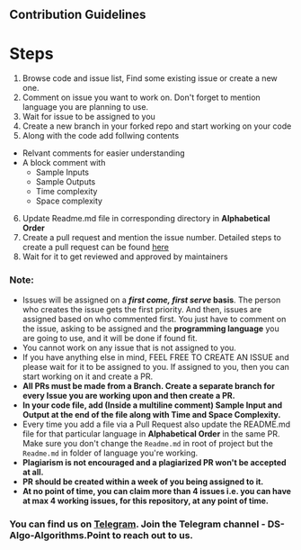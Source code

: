 ## Contribution Guidelines

# Steps

1. Browse code and issue list, Find some existing issue or create a new one.
2. Comment on issue you want to work on. Don't forget to mention language you are planning to use.
3. Wait for issue to be assigned to you
4. Create a new branch in your forked repo and start working on your code
5. Along with the code add follwing contents

- Relvant comments for easier understanding
- A block comment with
  - Sample Inputs
  - Sample Outputs
  - Time complexity
  - Space complexity

6. Update Readme.md file in corresponding directory in **Alphabetical Order**
7. Create a pull request and mention the issue number. Detailed steps to create a pull request can be found [here](STEPS_FOR_PR.md)
8. Wait for it to get reviewed and approved by maintainers

### Note:

- Issues will be assigned on a **_first come, first serve_ basis**. The person who creates the issue gets the first priority. And then, issues are assigned based on who commented first. You just have to comment on the issue, asking to be assigned and the **programming language** you are going to use, and it will be done if found fit.
- You cannot work on any issue that is not assigned to you.
- If you have anything else in mind, FEEL FREE TO CREATE AN ISSUE and please wait for it to be assigned to you. If assigned to you, then you can start working on it and create a PR.
- **All PRs must be made from a Branch. Create a separate branch for every Issue you are working upon and then create a PR.**
- **In your code file, add (Inside a multiline comment) Sample Input and Output at the end of the file along with Time and Space Complexity.**
- Every time you add a file via a Pull Request also update the README.md file for that particular language in **Alphabetical Order** in the same PR. Make sure you don't change the `Readme.md` in root of project but the `Readme.md` in folder of language you're working.
- **Plagiarism is not encouraged and a plagiarized PR won't be accepted at all.**
- **PR should be created within a week of you being assigned to it.**
- **At no point of time, you can claim more than 4 issues i.e. you can have at max 4 working issues, for this repository, at any point of time.**

### You can find us on [Telegram](https://t.me/joinchat/H9iFuRyDNgL2FRgCrt_0aA). Join the Telegram channel - DS-Algo-Algorithms.Point to reach out to us.
